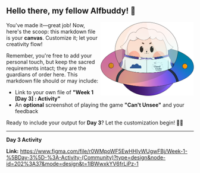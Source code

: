 ## Hello there, my fellow Alfbuddy! 💖

<img align="right" width="250px" src="../../assets/alf/alf-ufo.png">

You've made it—great job! Now, here's the scoop: this markdown file is your **canvas**. Customize it; let your creativity flow!

Remember, you're free to add your personal touch, but keep the sacred requirements intact; they are the guardians of order here. This markdown file should or may include:
- Link to your own file of **"Week 1 [Day 3] : Activity"**
- An **optional** screenshot of playing the game **"Can't Unsee"** and your feedback

Ready to include your output for **Day 3**? Let the customization begin! 🚀✨

_____________

**Day 3 Activity**

**Link:** https://www.figma.com/file/r0WMpoWF5EwHHIyWUgwFBj/Week-1-%5BDay-3%5D-%3A-Activity-(Community)?type=design&node-id=202%3A37&mode=design&t=1lBWwxkYV6frLiPz-1 

